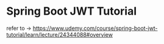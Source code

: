 # Spring Boot JWT Tutorial
refer to -> https://www.udemy.com/course/spring-boot-jwt-tutorial/learn/lecture/24344088#overview